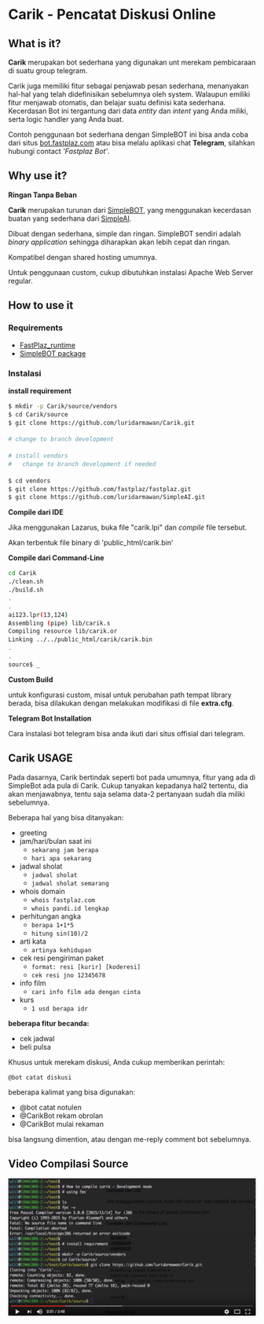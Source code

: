 

# Carik - Pencatat Diskusi Online

## What is it?

**Carik** merupakan bot sederhana yang digunakan unt merekam pembicaraan di suatu group telegram.

Carik juga memiliki fitur sebagai penjawab pesan sederhana, menanyakan hal-hal yang telah didefinisikan sebelumnya oleh system.
Walaupun emiliki fitur menjawab otomatis, dan belajar suatu definisi kata sederhana.
Kecerdasan Bot ini tergantung dari data *entity* dan *intent* yang Anda miliki, serta logic handler yang Anda buat.

Contoh penggunaan bot sederhana dengan SimpleBOT ini bisa anda coba dari situs [bot.fastplaz.com](http://bot.fastplaz.com) atau bisa melalu aplikasi chat **Telegram**, silahkan hubungi contact *'Fastplaz Bot'*.


## Why use it?

**Ringan Tanpa Beban**

**Carik** merupakan turunan dari [SimpleBOT](https://github.com/luridarmawan/SimpleBOT), yang menggunakan kecerdasan buatan yang sederhana dari [SimpleAI](https://github.com/luridarmawan/SimpleAI).

Dibuat dengan sederhana, simple dan ringan. SimpleBOT sendiri adalah _binary application_ sehingga diharapkan akan lebih cepat dan ringan. 

Kompatibel dengan shared hosting umumnya.

Untuk penggunaan custom, cukup dibutuhkan instalasi Apache Web Server regular.


## How to use it


### Requirements

- [FastPlaz_runtime](http://www.fastplaz.com/)
- [SimpleBOT package](https://github.com/luridarmawan/SimpleAI/)

### Instalasi

**install requirement**

```bash
$ mkdir -p Carik/source/vendors
$ cd Carik/source
$ git clone https://github.com/luridarmawan/Carik.git

# change to branch development

# install vendors
#   change to branch development if needed

$ cd vendors
$ git clone https://github.com/fastplaz/fastplaz.git
$ git clone https://github.com/luridarmawan/SimpleAI.git


```

**Compile dari IDE**

Jika menggunakan Lazarus, buka file "carik.lpi" dan *compile* file tersebut.

Akan terbentuk file binary di 'public_html/carik.bin'

**Compile dari Command-Line**

```bash
cd Carik
./clean.sh
./build.sh
.
.
ai123.lpr(13,124)
Assembling (pipe) lib/carik.s
Compiling resource lib/carik.or
Linking ../../public_html/carik/carik.bin
.
.
source$ _

```

**Custom Build**

untuk konfigurasi custom, misal untuk perubahan path tempat library berada, bisa dilakukan dengan melakukan modifikasi di file **extra.cfg**.

**Telegram Bot Installation**

Cara instalasi bot telegram bisa anda ikuti dari situs offisial dari telegram.



## Carik USAGE

Pada dasarnya, Carik bertindak seperti bot pada umumnya, fitur yang ada di SimpleBot ada pula di Carik. Cukup tanyakan kepadanya hal2 tertentu, dia akan menjawabnya, tentu saja selama data-2 pertanyaan sudah dia miliki sebelumnya.

Beberapa hal yang bisa ditanyakan:

- greeting
- jam/hari/bulan saat ini
   * ```sekarang jam berapa```
   * ```hari apa sekarang```
- jadwal sholat
   * ```jadwal sholat```
   * ```jadwal sholat semarang```
- whois domain
   * ```whois fastplaz.com```
   * ```whois pandi.id lengkap```
- perhitungan angka
   * ```berapa 1+1*5```
   * ```hitung sin(10)/2```
- arti kata
   * ```artinya kehidupan```
- cek resi pengiriman paket
   * ```format: resi [kurir] [koderesi]```
   * ```cek resi jno 12345678```
- info film
   * ```cari info film ada dengan cinta```
- kurs
   * ```1 usd berapa idr```


**beberapa fitur becanda:**

- cek jadwal
- beli pulsa

Khusus untuk merekam diskusi, Anda cukup memberikan perintah:

```
@bot catat diskusi
```
beberapa kalimat yang bisa digunakan:

- @bot catat notulen
- @CarikBot rekam obrolan
- @CarikBot mulai rekaman

bisa langsung dimention, atau dengan me-reply comment bot sebelumnya.

## Video Compilasi Source

[![Video to Compiling Carik](img/compiling.png)](https://www.youtube.com/watch?v=m8n4qijbcGM)

